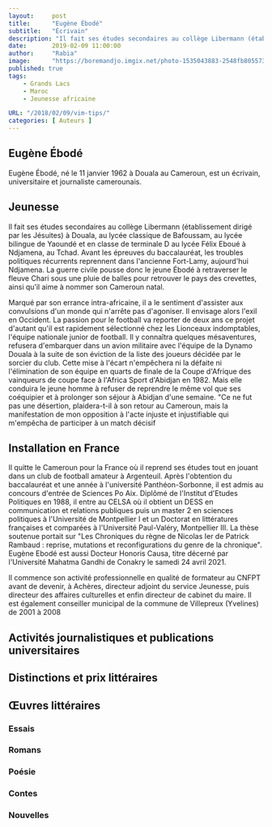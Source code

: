 ```yaml
---
layout:     post
title:      "Eugène Ébodé"
subtitle:   "Écrivain"
description: "Il fait ses études secondaires au collège Libermann (établissement dirigé par les Jésuites) à Douala, au lycée classique de Bafoussam, au lycée bilingue de Yaoundé et en classe de terminale D au lycée Félix Eboué à Ndjamena, au Tchad. Avant les épreuves du baccalauréat, les troubles politiques récurrents reprennent dans l'ancienne Fort-Lamy, aujourd'hui Ndjamena. La guerre civile pousse donc le jeune Ébodé à retraverser le fleuve Chari sous une pluie de balles pour retrouver le pays des crevettes..."
date:       2019-02-09 11:00:00
author:     "Rabia"
image:      "https://boremandjo.imgix.net/photo-1535043883-2548fb805573.jpg"
published: true
tags:
    - Grands Lacs
    - Maroc
    - Jeunesse africaine

URL: "/2018/02/09/vim-tips/"
categories: [ Auteurs ]
---
```


## Eugène Ébodé

Eugène Ébodé, né le 11 janvier 1962 à Douala au Cameroun, est un écrivain, universitaire et journaliste camerounais.

## Jeunesse

Il fait ses études secondaires au collège Libermann (établissement dirigé par les Jésuites) à Douala, au lycée classique de Bafoussam, au lycée bilingue de Yaoundé et en classe de terminale D au lycée Félix Eboué à Ndjamena, au Tchad. Avant les épreuves du baccalauréat, les troubles politiques récurrents reprennent dans l'ancienne Fort-Lamy, aujourd'hui Ndjamena. La guerre civile pousse donc le jeune Ébodé à retraverser le fleuve Chari sous une pluie de balles pour retrouver le pays des crevettes, ainsi qu’il aime à nommer son Cameroun natal.

Marqué par son errance intra-africaine, il a le sentiment d'assister aux convulsions d'un monde qui n'arrête pas d'agoniser. Il envisage alors l'exil en Occident. La passion pour le football va reporter de deux ans ce projet d'autant qu'il est rapidement sélectionné chez les Lionceaux indomptables, l'équipe nationale junior de football. Il y connaîtra quelques mésaventures, refusera d'embarquer dans un avion militaire avec l'équipe de la Dynamo Douala à la suite de son éviction de la liste des joueurs décidée par le sorcier du club. Cette mise à l'écart n'empêchera ni la défaite ni l'élimination de son équipe en quarts de finale de la Coupe d'Afrique des vainqueurs de coupe face à l'Africa Sport d'Abidjan en 1982. Mais elle conduira le jeune homme à refuser de reprendre le même vol que ses coéquipier et à prolonger son séjour à Abidjan d'une semaine. "Ce ne fut pas une désertion, plaidera-t-il à son retour au Cameroun, mais la manifestation de mon opposition à l'acte injuste et injustifiable qui m'empêcha de participer à un match décisif

## Installation en France

Il quitte le Cameroun pour la France où il reprend ses études tout en jouant dans un club de football amateur à Argenteuil. Après l'obtention du baccalauréat et une année à l'université Panthéon-Sorbonne, il est admis au concours d'entrée de Sciences Po Aix. Diplômé de l'Institut d'Etudes Politiques en 1988, il entre au CELSA où il obtient un DESS en communication et relations publiques puis un master 2 en sciences politiques à l'Université de Montpellier I et un Doctorat en littératures françaises et comparées à l'Université Paul-Valéry, Montpellier III. La thèse soutenue portait sur "Les Chroniques du règne de Nicolas Ier de Patrick Rambaud : reprise, mutations et reconfigurations du genre de la chronique". Eugène Ebodé est aussi Docteur Honoris Causa, titre décerné par l'Université Mahatma Gandhi de Conakry le samedi 24 avril 2021.

Il commence son activité professionnelle en qualité de formateur au CNFPT avant de devenir, à Achères, directeur adjoint du service Jeunesse, puis directeur des affaires culturelles et enfin directeur de cabinet du maire. Il est également conseiller municipal de la commune de Villepreux (Yvelines) de 2001 à 2008

## Activités journalistiques et publications universitaires
## Distinctions et prix littéraires
## Œuvres littéraires
### Essais
### Romans
### Poésie
### Contes
### Nouvelles